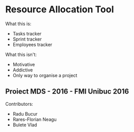 # Resource Allocation Tool

What this is:

*   Tasks tracker
*   Sprint tracker
*   Employees tracker

What this isn't:

*   Motivative
*   Addictive
*   Only way to organise a project

## Proiect MDS - 2016 - FMI Unibuc 2016

Contributors:

-   Radu Bucur
-   Rares-Florian Neagu
-   Bulete Vlad
